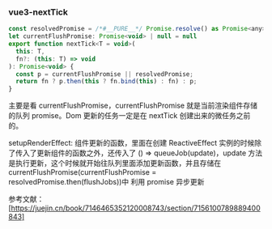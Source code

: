 ### vue3-nextTick

```js
const resolvedPromise = /*#__PURE__*/ Promise.resolve() as Promise<any>
let currentFlushPromise: Promise<void> | null = null
export function nextTick<T = void>(
  this: T,
  fn?: (this: T) => void
): Promise<void> {
  const p = currentFlushPromise || resolvedPromise;
  return fn ? p.then(this ? fn.bind(this) : fn) : p;
}
```

主要是看 currentFlushPromise，currentFlushPromise 就是当前渲染组件存储的队列 promise。Dom 更新的任务一定是在 nextTick 创建出来的微任务之前的。

setupRenderEffect: 组件更新的函数，里面在创建 ReactiveEffect 实例的时候除了传入了更新组件的函数之外，还传入了 () => queueJob(update)，update 方法是执行更新，这个时候就开始往队列里面添加更新函数，并且存储在 currentFlushPromise(currentFlushPromise = resolvedPromise.then(flushJobs))中 利用 promise 异步更新

参考文献：
[https://juejin.cn/book/7146465352120008743/section/7156100789889400843]
